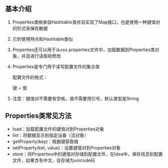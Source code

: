 ## 基本介绍

1. Properties类继承自Hashtable类并且实现了Map接口，也是使用一种键值对的形式来保存数据
2. 它的使用特点和Hashtable类似
3. Properties还可以用于从xxx.properties文件中，加载数据到Properties类对象，并且进行读取和修改
4. Properties是专门用于读写配置文件的集合类
   
   配置文件的格式：
   
   键 = 值
5. 注意：键值对不需要有空格，值不需要用引号，默认类型是String

## Properties类常见方法

- load：加载配置文件的键值对到Properties对象
- list：将数据显示到指定设备（流对象）
- getProperty(key)：根据键获取值
- setProperty(ket, value)：设置键值对到Properties对象
- store：将Properties中的键值对存储到配置文件，在Idea中，保存信息到配置文件，如果含有中文，会存储为unicode码